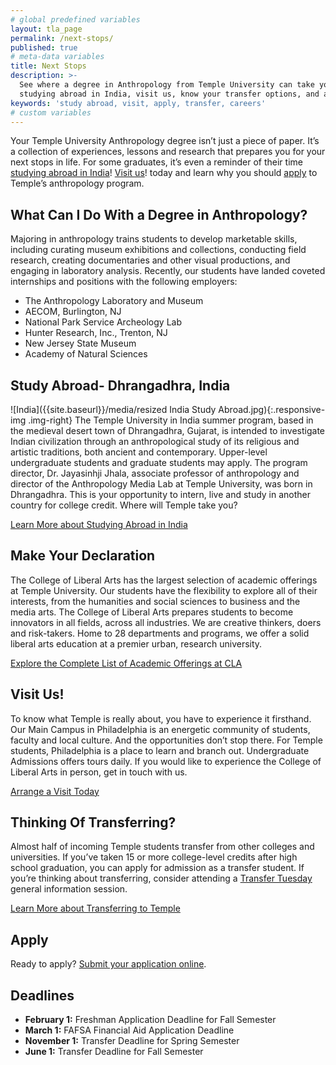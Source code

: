 ```yaml
---
# global predefined variables
layout: tla_page
permalink: /next-stops/
published: true
# meta-data variables
title: Next Stops
description: >-
  See where a degree in Anthropology from Temple University can take you. Discover your career opportunities, consider
  studying abroad in India, visit us, know your transfer options, and apply to the College of Liberal Arts’ anthropology program!
keywords: 'study abroad, visit, apply, transfer, careers'
# custom variables
---
```

Your Temple University Anthropology degree isn’t just a piece of paper. It’s a collection of experiences, lessons and research that prepares you for your next stops in life. For some graduates, it’s even a reminder of their time [studying abroad in India](#study-abroad-dhrangadhra-india)! [Visit us](#visit-us)! today and learn why you should [apply](#apply) to Temple’s anthropology program.

## What Can I Do With a Degree in Anthropology?
Majoring in anthropology trains students to develop marketable skills, including curating museum exhibitions and collections, conducting field research, creating documentaries and other visual productions, and engaging in laboratory analysis. Recently, our students have landed coveted internships and positions with the following employers:

- The Anthropology Laboratory and Museum
- AECOM, Burlington, NJ
- National Park Service Archeology Lab
- Hunter Research, Inc., Trenton, NJ
- New Jersey State Museum
- Academy of Natural Sciences

## Study Abroad- Dhrangadhra, India
![India]({{site.baseurl}}/media/resized India Study Abroad.jpg){:.responsive-img .img-right}
The Temple University in India summer program, based in the medieval desert town of Dhrangadhra, Gujarat, is intended to investigate Indian civilization through an anthropological study of its religious and artistic traditions, both ancient and contemporary. Upper-level undergraduate students and graduate students may apply. The program director, Dr. Jayasinhji Jhala, associate professor of anthropology and director of the Anthropology Media Lab at Temple University, was born in Dhrangadhra. This is your opportunity to intern, live and study in another country for college credit. Where will Temple take you?


[Learn More about Studying Abroad in India](https://studyabroad.temple.edu/programs)


## Make Your Declaration
The College of Liberal Arts has the largest selection of academic offerings at Temple University. Our students have the flexibility to explore all of their interests, from the humanities and social sciences to business and the media arts. The College of Liberal Arts prepares students to become innovators in all fields, across all industries. We are creative thinkers, doers and risk-takers. Home to 28 departments and programs, we offer a solid liberal arts education at a premier urban, research university.

[Explore the Complete List of Academic Offerings at CLA](liberalarts.temple.edu)

## Visit Us!
To know what Temple is really about, you have to experience it firsthand. Our Main Campus in Philadelphia is an energetic community of students, faculty and local culture. And the opportunities don’t stop there. For Temple students, Philadelphia is a place to learn and branch out. Undergraduate Admissions offers tours daily. If you would like to experience the College of Liberal Arts in person, get in touch with us.

[Arrange a Visit Today](https://admissions.temple.edu/visit)

## Thinking Of Transferring?
Almost half of incoming Temple students transfer from other colleges and universities. If you’ve taken 15 or more college-level credits after high school graduation, you can apply for admission as a transfer student. If you’re thinking about transferring, consider attending a [Transfer Tuesday](https://admissions.temple.edu/visit/transfer-tuesday) general information session.

[Learn More about Transferring to Temple](https://admissions.temple.edu/apply/transfer-applicant)

## Apply
Ready to apply? [Submit your application online](https://admissions.temple.edu/apply).

## Deadlines
- **February 1:** Freshman Application Deadline for Fall Semester
- **March 1:** FAFSA Financial Aid Application Deadline
- **November 1:** Transfer Deadline for Spring Semester
- **June 1:** Transfer Deadline for Fall Semester
